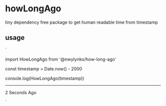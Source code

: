 # howLongAgo
tiny dependency free package to get human readable time from timestamp

## usage

`

import HowLongAgo from '@nwylynko/how-long-ago'

const timestamp = Date.now() - 2000

console.log(HowLongAgo(timestamp))

----

2 Seconds Ago

`
